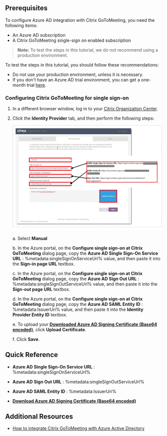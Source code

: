 ## Prerequisites

To configure Azure AD integration with Citrix GoToMeeting, you need the following items:

- An Azure AD subscription
- A Citrix GoToMeeting single-sign on enabled subscription

> **Note:**
> To test the steps in this tutorial, we do not recommend using a production environment.

To test the steps in this tutorial, you should follow these recommendations:

- Do not use your production environment, unless it is necessary.
- If you don't have an Azure AD trial environment, you can get a one-month trial [here](https://azure.microsoft.com/pricing/free-trial/).

### Configuring Citrix GoToMeeting for single sign-on


1. In a different browser window, log in to your [Citrix Organization Center](https://account.citrixonline.com/organization/administration/).

2. Click the **Identity Provider** tab, and then perform the following steps:  
   
	![SAML setup](./media/IC6892321.png "SAML setup")
   
    a. Select **Manual**

    b. In the Azure portal, on the **Configure single sign-on at Citrix GoToMeeting** dialog page, copy the **Azure AD Single Sign-On Service URL** : %metadata:singleSignOnServiceUrl% value, and then paste it into the **Sign-in page URL** textbox. 

    c. In the Azure portal, on the **Configure single sign-on at Citrix GoToMeeting** dialog page, copy the **Azure AD Sign Out URL** : %metadata:singleSignOutServiceUrl% value, and then paste it into the **Sign-out page URL** textbox.

    d. In the Azure portal, on the **Configure single sign-on at Citrix GoToMeeting** dialog page, copy the **Azure AD SAML Entity ID** : %metadata:IssuerUri% value, and then paste it into the **Identity Provider Entity ID** textbox.

    e. To upload your **[Downloaded Azure AD Signing Certificate (Base64 encoded)](%metadata:certificateDownloadBase64Url%)**, click **Upload Certificate**.

    f. Click **Save**.

## Quick Reference

* **Azure AD Single Sign-On Service URL** : %metadata:singleSignOnServiceUrl%

* **Azure AD Sign Out URL** : %metadata:singleSignOutServiceUrl%

* **Azure AD SAML Entity ID** : %metadata:IssuerUri%

* **[Download Azure AD Signing Certificate (Base64 encoded)](%metadata:certificateDownloadBase64Url%)**



## Additional Resources

* [How to integrate Citrix GoToMeeting with Azure Active Directory](active-directory-saas-citrixgotomeeting-tutorial.md)
